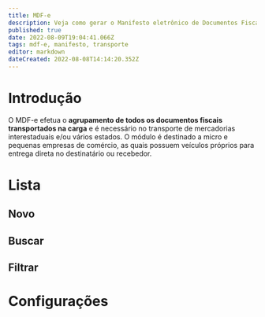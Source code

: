 ```yaml
---
title: MDF-e
description: Veja como gerar o Manifesto eletrônico de Documentos Fiscais no Gweb
published: true
date: 2022-08-09T19:04:41.066Z
tags: mdf-e, manifesto, transporte
editor: markdown
dateCreated: 2022-08-08T14:14:20.352Z
---
```


# Introdução

O MDF-e efetua o **agrupamento de todos os documentos fiscais transportados na carga** e é necessário no transporte de mercadorias interestaduais e/ou vários estados.
O módulo é destinado a micro e pequenas empresas de comércio, as quais possuem veículos próprios para entrega direta no destinatário ou recebedor.

# Lista

## Novo

## Buscar

## Filtrar


# Configurações

